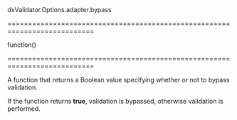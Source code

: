 <!--id-->dxValidator.Options.adapter.bypass<!--/id-->
===========================================================================
<!--type-->function()<!--/type-->
===========================================================================

<!--shortDescription-->
A function that returns a Boolean value specifying whether or not to bypass validation. 
<!--/shortDescription-->

<!--fullDescription-->
If the function returns **true**, validation is bypassed, otherwise validation is performed.
<!--/fullDescription-->